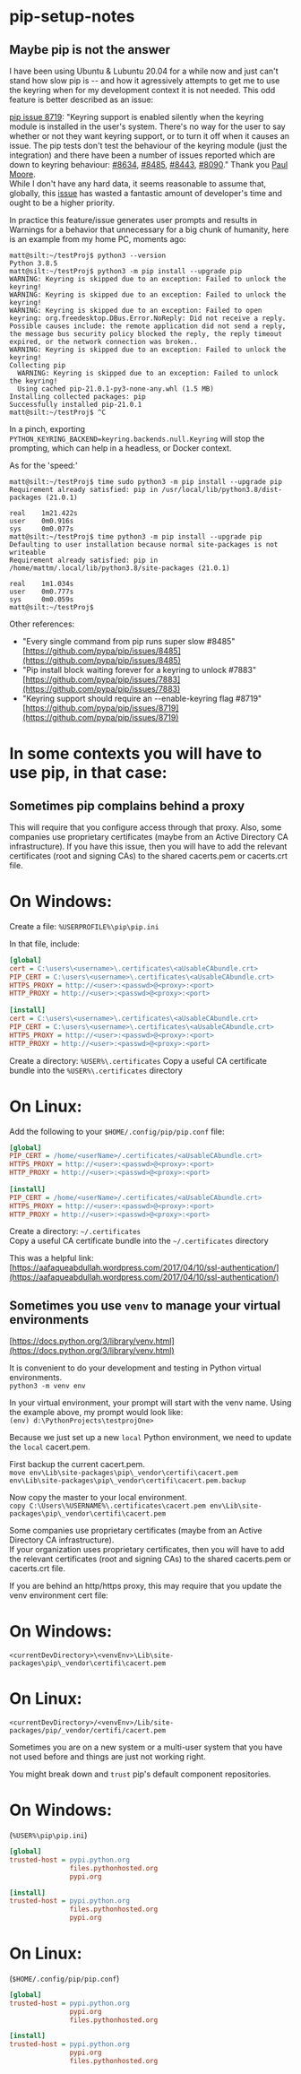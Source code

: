 pip-setup-notes  
===============  

## Maybe pip is not the answer  
I have been using Ubuntu & Lubuntu 20.04 for a while now and just can't stand how slow pip is -- and how it agressively attempts to get me to use the keyring when for my development context it is not needed.  This odd feature is better described as an issue:  

[pip issue 8719](https://github.com/pypa/pip/issues/8719): "Keyring support is enabled silently when the keyring module is installed in the user's system. There's no way for the user to say whether or not they want keyring support, or to turn it off when it causes an issue. The pip tests don't test the behaviour of the keyring module (just the integration) and there have been a number of issues reported which are down to keyring behaviour: [#8634](https://github.com/pypa/pip/issues/8634), [#8485](https://github.com/pypa/pip/issues/8485), [#8443](https://github.com/pypa/pip/issues/8443), [#8090](https://github.com/pypa/pip/issues/8090)." Thank you [Paul Moore](https://github.com/pfmoore/).  
While I don't have any hard data, it seems reasonable to assume that, globally, this [issue](https://github.com/pypa/pip/issues/8719) has wasted a fantastic amount of developer's time and ought to be a higher priority.  

In practice this feature/issue generates user prompts and results in Warnings for a behavior that unnecessary for a big chunk of humanity, here is an example from my home PC, moments ago:
```term
matt@silt:~/testProj$ python3 --version
Python 3.8.5
matt@silt:~/testProj$ python3 -m pip install --upgrade pip
WARNING: Keyring is skipped due to an exception: Failed to unlock the keyring!
WARNING: Keyring is skipped due to an exception: Failed to unlock the keyring!
WARNING: Keyring is skipped due to an exception: Failed to open keyring: org.freedesktop.DBus.Error.NoReply: Did not receive a reply. Possible causes include: the remote application did not send a reply, the message bus security policy blocked the reply, the reply timeout expired, or the network connection was broken..
WARNING: Keyring is skipped due to an exception: Failed to unlock the keyring!
Collecting pip
  WARNING: Keyring is skipped due to an exception: Failed to unlock the keyring!
  Using cached pip-21.0.1-py3-none-any.whl (1.5 MB)
Installing collected packages: pip
Successfully installed pip-21.0.1
matt@silt:~/testProj$ ^C
````
In a pinch, exporting `PYTHON_KEYRING_BACKEND=keyring.backends.null.Keyring` will stop the prompting, which can help in a headless, or Docker context.  

As for the 'speed:'  
```term
matt@silt:~/testProj$ time sudo python3 -m pip install --upgrade pip
Requirement already satisfied: pip in /usr/local/lib/python3.8/dist-packages (21.0.1)

real    1m21.422s
user    0m0.916s
sys     0m0.077s
matt@silt:~/testProj$ time python3 -m pip install --upgrade pip
Defaulting to user installation because normal site-packages is not writeable
Requirement already satisfied: pip in /home/mattm/.local/lib/python3.8/site-packages (21.0.1)

real    1m1.034s
user    0m0.777s
sys     0m0.059s
matt@silt:~/testProj$
```

Other references:  
* "Every single command from pip runs super slow #8485" [https://github.com/pypa/pip/issues/8485](https://github.com/pypa/pip/issues/8485)  
* "Pip install block waiting forever for a keyring to unlock #7883" [https://github.com/pypa/pip/issues/7883](https://github.com/pypa/pip/issues/7883)  
* "Keyring support should require an --enable-keyring flag #8719" [https://github.com/pypa/pip/issues/8719](https://github.com/pypa/pip/issues/8719)  


# In some contexts you will have to use pip, in that case:  

## Sometimes pip complains behind a proxy  

This will require that you configure access through that proxy.
Also, some companies use proprietary certificates (maybe from an Active Directory CA infrastructure).  If you have this issue, then you will have to add the relevant certificates (root and signing CAs) to the shared cacerts.pem or cacerts.crt file.  

# On Windows:  
Create a file: `%USERPROFILE%\pip\pip.ini`  

In that file, include:
```ini
[global]
cert = C:\users\<username>\.certificates\<aUsableCAbundle.crt>
PIP_CERT = C:\users\<username>\.certificates\<aUsableCAbundle.crt>
HTTPS_PROXY = http://<user>:<passwd>@<proxy>:<port>
HTTP_PROXY = http://<user>:<passwd>@<proxy>:<port>
 
[install]
cert = C:\users\<username>\.certificates\<aUsableCAbundle.crt>
PIP_CERT = C:\users\<username>\.certificates\<aUsableCAbundle.crt>
HTTPS_PROXY = http://<user>:<passwd>@<proxy>:<port>
HTTP_PROXY = http://<user>:<passwd>@<proxy>:<port>
```
Create a directory: `%USER%\.certificates`
Copy a useful CA certificate bundle into the `%USER%\.certificates` directory


# On Linux:  
Add the following to your `$HOME/.config/pip/pip.conf` file:
```ini
[global]
PIP_CERT = /home/<userName>/.certificates/<aUsableCAbundle.crt>
HTTPS_PROXY = http://<user>:<passwd>@<proxy>:<port>
HTTP_PROXY = http://<user>:<passwd>@<proxy>:<port>
 
[install]
PIP_CERT = /home/<userName>/.certificates/<aUsableCAbundle.crt>
HTTPS_PROXY = http://<user>:<passwd>@<proxy>:<port>
HTTP_PROXY = http://<user>:<passwd>@<proxy>:<port>
```
Create a directory: `~/.certificates`  
Copy a useful CA certificate bundle into the `~/.certificates` directory  

This was a helpful link: [https://aafaqueabdullah.wordpress.com/2017/04/10/ssl-authentication/](https://aafaqueabdullah.wordpress.com/2017/04/10/ssl-authentication/)  


## Sometimes you use `venv` to manage your virtual environments  
[https://docs.python.org/3/library/venv.html](https://docs.python.org/3/library/venv.html)  

It is convenient to do your development and testing in Python virtual environments.  
`python3 -m venv env`  

In your virtual environment, your prompt will start with the venv name.  Using the example above, my prompt would look like:  
`(env) d:\PythonProjects\testprojOne>`  

Because we just set up a new `local` Python environment, we need to update the `local` cacert.pem.  

First backup the current cacert.pem.  
`move env\Lib\site-packages\pip\_vendor\certifi\cacert.pem env\Lib\site-packages\pip\_vendor\certifi\cacert.pem.backup`  

Now copy the master to your local environment.  
`copy C:\Users\%USERNAME%\.certificates\cacert.pem env\Lib\site-packages\pip\_vendor\certifi\cacert.pem`  

Some companies use proprietary certificates (maybe from an Active Directory CA infrastructure).  
If your organization uses proprietary certificates, then you will have to add the relevant certificates (root and signing CAs) to the shared cacerts.pem or cacerts.crt file.  

If you are behind an http/https proxy, this may require that you update the venv environment cert file:
# On Windows:  
`<currentDevDirectory>\<venvEnv>\Lib\site-packages\pip\_vendor\certifi\cacert.pem`  

# On Linux:  
`<currentDevDirectory>/<venvEnv>/Lib/site-packages/pip/_vendor/certifi/cacert.pem`  

Sometimes you are on a new system or a multi-user system that you have not used before and things are just not working right.  

You might break down and `trust` pip's default component repositories.  

# On Windows:  
(`%USER%\pip\pip.ini`)  
```ini
[global]
trusted-host = pypi.python.org
               files.pythonhosted.org
               pypi.org

[install]
trusted-host = pypi.python.org
               files.pythonhosted.org
               pypi.org
```  

# On Linux:  
(`$HOME/.config/pip/pip.conf`)  
```ini
[global]
trusted-host = pypi.python.org
               pypi.org
               files.pythonhosted.org

[install]
trusted-host = pypi.python.org
               pypi.org
               files.pythonhosted.org
```  



